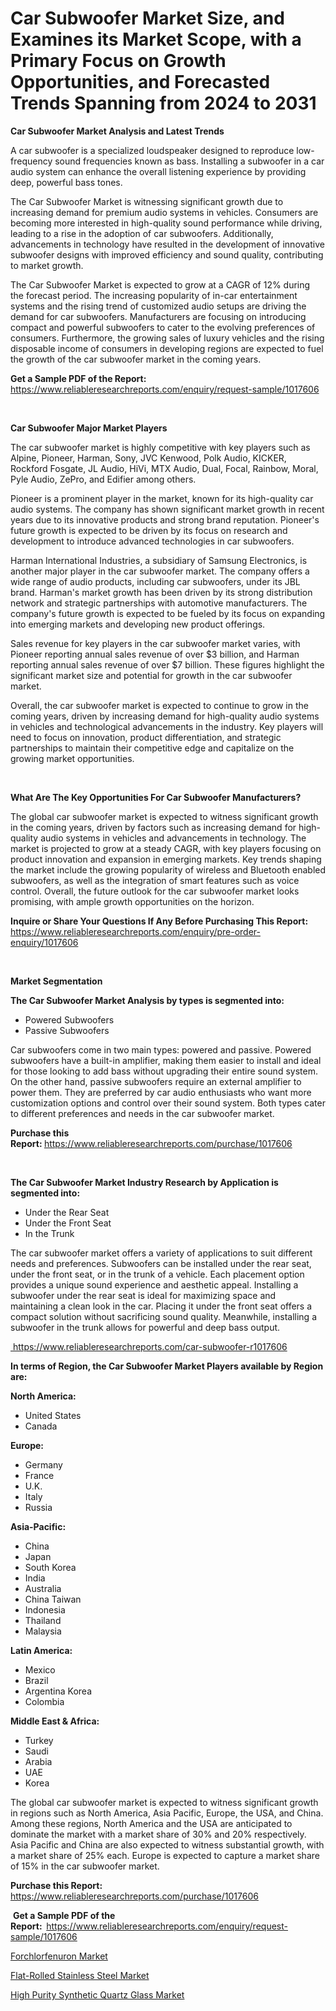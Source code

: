<p><h1>Car Subwoofer Market Size, and Examines its Market Scope, with a Primary Focus on Growth Opportunities, and Forecasted Trends Spanning from 2024 to 2031</h1></p><p><strong>Car Subwoofer Market Analysis and Latest Trends</strong></p>
<p><p>A car subwoofer is a specialized loudspeaker designed to reproduce low-frequency sound frequencies known as bass. Installing a subwoofer in a car audio system can enhance the overall listening experience by providing deep, powerful bass tones.</p><p>The Car Subwoofer Market is witnessing significant growth due to increasing demand for premium audio systems in vehicles. Consumers are becoming more interested in high-quality sound performance while driving, leading to a rise in the adoption of car subwoofers. Additionally, advancements in technology have resulted in the development of innovative subwoofer designs with improved efficiency and sound quality, contributing to market growth.</p><p>The Car Subwoofer Market is expected to grow at a CAGR of 12% during the forecast period. The increasing popularity of in-car entertainment systems and the rising trend of customized audio setups are driving the demand for car subwoofers. Manufacturers are focusing on introducing compact and powerful subwoofers to cater to the evolving preferences of consumers. Furthermore, the growing sales of luxury vehicles and the rising disposable income of consumers in developing regions are expected to fuel the growth of the car subwoofer market in the coming years.</p></p>
<p><strong>Get a Sample PDF of the Report:&nbsp;</strong> <a href="https://www.reliableresearchreports.com/enquiry/request-sample/1017606">https://www.reliableresearchreports.com/enquiry/request-sample/1017606</a></p>
<p>&nbsp;</p>
<p><strong>Car Subwoofer Major Market Players</strong></p>
<p><p>The car subwoofer market is highly competitive with key players such as Alpine, Pioneer, Harman, Sony, JVC Kenwood, Polk Audio, KICKER, Rockford Fosgate, JL Audio, HiVi, MTX Audio, Dual, Focal, Rainbow, Moral, Pyle Audio, ZePro, and Edifier among others. </p><p>Pioneer is a prominent player in the market, known for its high-quality car audio systems. The company has shown significant market growth in recent years due to its innovative products and strong brand reputation. Pioneer's future growth is expected to be driven by its focus on research and development to introduce advanced technologies in car subwoofers.</p><p>Harman International Industries, a subsidiary of Samsung Electronics, is another major player in the car subwoofer market. The company offers a wide range of audio products, including car subwoofers, under its JBL brand. Harman's market growth has been driven by its strong distribution network and strategic partnerships with automotive manufacturers. The company's future growth is expected to be fueled by its focus on expanding into emerging markets and developing new product offerings.</p><p>Sales revenue for key players in the car subwoofer market varies, with Pioneer reporting annual sales revenue of over $3 billion, and Harman reporting annual sales revenue of over $7 billion. These figures highlight the significant market size and potential for growth in the car subwoofer market.</p><p>Overall, the car subwoofer market is expected to continue to grow in the coming years, driven by increasing demand for high-quality audio systems in vehicles and technological advancements in the industry. Key players will need to focus on innovation, product differentiation, and strategic partnerships to maintain their competitive edge and capitalize on the growing market opportunities.</p></p>
<p>&nbsp;</p>
<p><strong>What Are The Key Opportunities For Car Subwoofer Manufacturers?</strong></p>
<p><p>The global car subwoofer market is expected to witness significant growth in the coming years, driven by factors such as increasing demand for high-quality audio systems in vehicles and advancements in technology. The market is projected to grow at a steady CAGR, with key players focusing on product innovation and expansion in emerging markets. Key trends shaping the market include the growing popularity of wireless and Bluetooth enabled subwoofers, as well as the integration of smart features such as voice control. Overall, the future outlook for the car subwoofer market looks promising, with ample growth opportunities on the horizon.</p></p>
<p><strong>Inquire or Share Your Questions If Any Before Purchasing This Report:</strong> <a href="https://www.reliableresearchreports.com/enquiry/pre-order-enquiry/1017606">https://www.reliableresearchreports.com/enquiry/pre-order-enquiry/1017606</a></p>
<p>&nbsp;</p>
<p><strong>Market Segmentation</strong></p>
<p><strong>The Car Subwoofer Market Analysis by types is segmented into:</strong></p>
<p><ul><li>Powered Subwoofers</li><li>Passive Subwoofers</li></ul></p>
<p><p>Car subwoofers come in two main types: powered and passive. Powered subwoofers have a built-in amplifier, making them easier to install and ideal for those looking to add bass without upgrading their entire sound system. On the other hand, passive subwoofers require an external amplifier to power them. They are preferred by car audio enthusiasts who want more customization options and control over their sound system. Both types cater to different preferences and needs in the car subwoofer market.</p></p>
<p><strong>Purchase this Report:&nbsp;</strong><a href="https://www.reliableresearchreports.com/purchase/1017606">https://www.reliableresearchreports.com/purchase/1017606</a></p>
<p>&nbsp;</p>
<p><strong>The Car Subwoofer Market Industry Research by Application is segmented into:</strong></p>
<p><ul><li>Under the Rear Seat</li><li>Under the Front Seat</li><li>In the Trunk</li></ul></p>
<p><p>The car subwoofer market offers a variety of applications to suit different needs and preferences. Subwoofers can be installed under the rear seat, under the front seat, or in the trunk of a vehicle. Each placement option provides a unique sound experience and aesthetic appeal. Installing a subwoofer under the rear seat is ideal for maximizing space and maintaining a clean look in the car. Placing it under the front seat offers a compact solution without sacrificing sound quality. Meanwhile, installing a subwoofer in the trunk allows for powerful and deep bass output.</p></p>
<p><a href="https://www.reliableresearchreports.com/car-subwoofer-r1017606">&nbsp;https://www.reliableresearchreports.com/car-subwoofer-r1017606</a></p>
<p><strong>In terms of Region, the Car Subwoofer Market Players available by Region are:</strong></p>
<p>
    <p> <strong> North America: </strong>
        <ul>
            <li>United States</li>
            <li>Canada</li>
        </ul>
        </p> 
    <p> <strong> Europe: </strong>
        <ul>
            <li>Germany</li>
            <li>France</li>
            <li>U.K.</li>
            <li>Italy</li>
            <li>Russia</li>
        </ul>
        </p> 
    <p> <strong> Asia-Pacific: </strong>
        <ul>
            <li>China</li>
            <li>Japan</li>
            <li>South Korea</li>
            <li>India</li>
            <li>Australia</li>
            <li>China Taiwan</li>
            <li>Indonesia</li>
            <li>Thailand</li>
            <li>Malaysia</li>
        </ul>
        </p> 
    <p> <strong> Latin America: </strong>
        <ul>
            <li>Mexico</li>
            <li>Brazil</li>
            <li>Argentina Korea</li>
            <li>Colombia</li>
        </ul>
        </p> 
    <p> <strong> Middle East & Africa: </strong>
        <ul>
            <li>Turkey</li>
            <li>Saudi</li>
            <li>Arabia</li>
            <li>UAE</li>
            <li>Korea</li>
        </ul>
    </p>
    </p>
<p><p>The global car subwoofer market is expected to witness significant growth in regions such as North America, Asia Pacific, Europe, the USA, and China. Among these regions, North America and the USA are anticipated to dominate the market with a market share of 30% and 20% respectively. Asia Pacific and China are also expected to witness substantial growth, with a market share of 25% each. Europe is expected to capture a market share of 15% in the car subwoofer market.</p></p>
<p><strong>Purchase this Report: </strong><a href="https://www.reliableresearchreports.com/purchase/1017606">https://www.reliableresearchreports.com/purchase/1017606</a></p>
<p>&nbsp;<strong>Get a Sample PDF of the Report:&nbsp;&nbsp;</strong><a href="https://www.reliableresearchreports.com/enquiry/request-sample/1017606">https://www.reliableresearchreports.com/enquiry/request-sample/1017606</a></p>
<p><strong></strong></p>
<p><p><a href="https://github.com/tyleolden34345/Market-Research-Report-List-1/blob/main/forchlorfenuron-market.md">Forchlorfenuron Market</a></p><p><a href="https://github.com/rasaunharrison331/Market-Research-Report-List-1/blob/main/flat-rolled-stainless-steel-market.md">Flat-Rolled Stainless Steel Market</a></p><p><a href="https://github.com/victoralsop8899/Market-Research-Report-List-1/blob/main/high-purity-synthetic-quartz-glass-market.md">High Purity Synthetic Quartz Glass Market</a></p></p>
